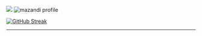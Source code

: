 

<a href="https://opgc.me/#/users/JaeWonLee3003" target="_blank"> <img src="https://api.opgc.me/githubs/users/JaeWonLee3003/tag/?theme=basic"></a>
![mazandi profile](http://mazandi.herokuapp.com/api?handle={jjiddoo0303}&theme=warm)

[![GitHub Streak](https://streak-stats.demolab.com/?user=JaeWonLee3003&theme=vue)](https://git.io/streak-stats) <hr>

